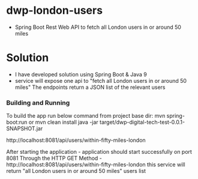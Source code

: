 # dwp-london-users
* Spring Boot Rest Web API to fetch all London users in or around 50 miles

# Solution
* I have developed solution using Spring Boot & Java 9
* service will expose one api to "fetch all London users in or around 50 miles" 
The endpoints return a JSON list of the relevant users

### Building and Running

To build the app run below command from project base dir:
mvn spring-boot:run
or
mvn clean install
java -jar target/dwp-digital-tech-test-0.0.1-SNAPSHOT.jar

http://localhost:8081/api/users/within-fifty-miles-london

After starting the application -  application should start successfully on port 8081 
Through the HTTP GET Method - http://localhost:8081/api/users/within-fifty-miles-london
this service will return "all London users in or around 50 miles" users list
